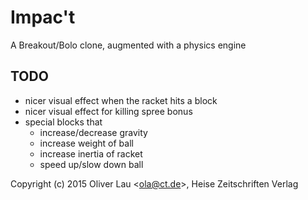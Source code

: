 # Impac't

A Breakout/Bolo clone, augmented with a physics engine


## TODO

 - nicer visual effect when the racket hits a block
 - nicer visual effect for killing spree bonus
 - special blocks that
   - increase/decrease gravity
   - increase weight of ball
   - increase inertia of racket
   - speed up/slow down ball


Copyright (c) 2015 Oliver Lau <<ola@ct.de>>, Heise Zeitschriften Verlag
